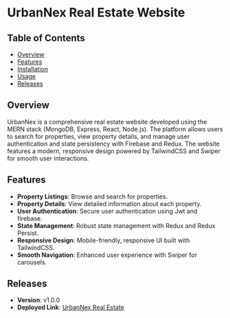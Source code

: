 # UrbanNex Real Estate Website

## Table of Contents

- [Overview](#overview)
- [Features](#features)
- [Installation](#installation)
- [Usage](#usage)
- [Releases](#releases)



## Overview

UrbanNex is a comprehensive real estate website developed using the MERN stack (MongoDB, Express, React, Node.js). The platform allows users to search for properties, view property details, and manage user authentication and state persistency with Firebase and Redux. The website features a modern, responsive design powered by TailwindCSS and Swiper for smooth user interactions.

## Features

- **Property Listings**: Browse and search for properties.
- **Property Details**: View detailed information about each property.
- **User Authentication**: Secure user authentication using Jwt and firebase.
- **State Management**: Robust state management with Redux and Redux Persist.
- **Responsive Design**: Mobile-friendly, responsive UI built with TailwindCSS.
- **Smooth Navigation**: Enhanced user experience with Swiper for carousels.


## Releases

- **Version**: v1.0.0
- **Deployed Link**: [UrbanNex Real Estate](https://urbannex-real-state.onrender.com)
